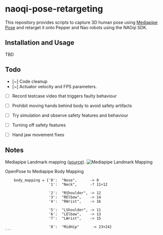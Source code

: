 # naoqi-pose-retargeting

This repository provides scripts to capture 3D human pose using [Mediapipe Pose](https://google.github.io/mediapipe/solutions/pose.html) and retarget it onto Pepper and Nao robots using the NAOqi SDK.

## Installation and Usage

TBD

## Todo
 - [~] Code cleanup 
 - [~] Actuator velocity and FPS parameters.

 - [ ] Record testcase video that triggers faulty behaviour
 - [ ] Prohibit moving hands behind body to avoid safety artifacts

 - [ ] Try simulation and observe safety features and behaviour
 - [ ] Turning off safety features

 - [ ] Hand jaw movement fixes


## Notes

Mediapipe Landmark mapping ([source](https://google.github.io/mediapipe/solutions/pose.html)).
![Mediapipe Landmark Mapping](https://google.github.io/mediapipe/images/mobile/pose_tracking_full_body_landmarks.png)

OpenPose to Mediapipe Body Mapping
````
    body_mapping = {'0':  "Nose",      -> 0
                    '1':  "Neck",      -? 11+12

                    '2':  "RShoulder", -> 12
                    '3':  "RElbow",    -> 14
                    '4':  "RWrist",    -> 16

                    '5':  "LShoulder", -> 11
                    '6':  "LElbow",    -> 13
                    '7':  "LWrist",    -> 15

                    '8':  "MidHip"      -> 23+24}
```
